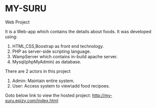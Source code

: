 # MY-SURU
Web Project

It is a Web-app which contains the details about foods.
It was developed using:
  1. HTML,CSS,Boostrap as front end technology.
  2. PHP as server-side scripting language.
  3. WampServer which contains in-build apache server.
  4. Mysql(phpMyAdmin) as database.
  
There are 2 actors in this project
  1. Admin: Maintain entire system.
  2. User: Access system to view\add food recipoes.
  

Goto below link to view the hosted project:
http://my-suru.epizy.com/index.html
